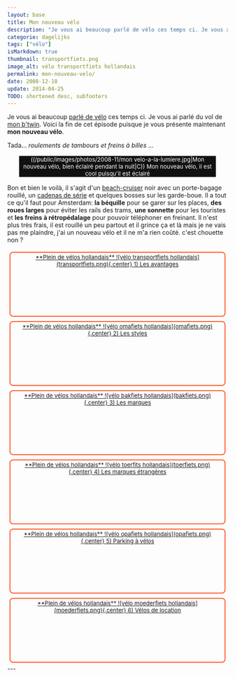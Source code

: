 ```yaml
---
layout: base
title: Mon nouveau vélo
description: "Je vous ai beaucoup parlé de vélo ces temps ci. Je vous ai parlé du vol de mon b'twin. Voici la fin de cet épisode puisque je vous présente maintenant mon "
categorie: dagelijks
tags: ["vélo"]
isMarkdown: true
thumbnail: transportfiets.png
image_alt: vélo transportfiets hollandais
permalink: mon-nouveau-velo/
date: 2008-12-18
update: 2014-04-25
TODO: shortened desc, subfooters
---
```


Je vous ai beaucoup [parlé de vélo](/plein-de-velos-hollandais) ces temps ci. Je vous ai parlé du vol de [mon b'twin](/un-b-twin-a-amsterdam). Voici la fin de cet épisode puisque je vous présente maintenant **mon nouveau vélo**.

Tada... *roulements de tambours et freins à billes* ...

<!-- HTML -->
<div style="background-color:#111111; border:2px solid #FFFFFF; width:450px;
        margin-left: auto;
	margin-right: auto;
text-align:center; color:#FFFFFF; font-size:small;">
<!-- / HTML -->
((/public/images/photos/2008-11/mon velo-a-la-lumiere.jpg|Mon nouveau vélo, bien éclairé pendant la nuit|C))  
Mon nouveau vélo, il est cool puisqu'il est éclairé
<!-- HTML -->
</div>
<!-- / HTML -->

Bon et bien le voilà, il s'agit d'un [beach-cruiser](/plein-de-velos) noir avec un porte-bagage rouillé, un [cadenas de série](/cadenas-special-velo) et quelques bosses sur les garde-boue. Il a tout ce qu'il faut pour Amsterdam: **la béquille** pour se garer sur les places, **des roues larges** pour éviter les rails des trams, **une sonnette** pour les touristes et **les freins à rétropédalage** pour pouvoir téléphoner en freinant. Il n'est plus très frais, il est rouillé un peu partout et il grince ça et là mais je ne vais pas me plaindre, j'ai un nouveau vélo et il ne m'a rien coûté. c'est chouette non ?


<!-- HTML -->
<div style="border:2px solid #FF5521; border-radius:8px; text-align:center; font-size:small; padding:2px 8px; float:left; margin:5px; height:140px;">
<a href="/plein-de-velos-hollandais" title="tout savoir sur la bicyclette aux Pays-Bas">
<!-- / HTML -->
**Plein de vélos hollandais**  
![vélo transportfiets hollandais](transportfiets.png){.center}  
1) Les avantages  
<!-- HTML -->
</a></div>
<!-- / HTML -->

<!-- HTML -->
<div style="border:2px solid #FF5521; border-radius:8px; text-align:center; font-size:small; padding:2px 8px; float:left; margin:5px; height:140px;">
<a href="/plein-de-velos" title="tout savoir sur la bicyclette aux Pays-Bas">
<!-- / HTML -->
**Plein de vélos hollandais**  
![vélo omafiets hollandais](omafiets.png){.center}  
2) Les styles
<!-- HTML -->
</a></div>
<!-- / HTML -->


<!-- HTML -->
<div style="border:2px solid #FF5521; border-radius:8px; text-align:center; font-size:small; padding:2px 8px; float:left; margin:5px; height:140px;">
<a href="/plein-de-velos-hollandais-3" title="tout savoir sur la bicyclette aux Pays-Bas">
<!-- / HTML -->
**Plein de vélos hollandais**  
![vélo bakfiets hollandais](bakfiets.png){.center}  
3) Les marques
<!-- HTML -->
</a></div>
<!-- / HTML -->

<!-- HTML -->
<div style="border:2px solid #FF5521; border-radius:8px; text-align:center; font-size:small; padding:2px 8px; float:left; margin:5px; height:140px;">
<a href="/plein-de-velos-pas-hollandais-4" title="tout savoir sur la bicyclette aux Pays-Bas">
<!-- / HTML -->
**Plein de vélos hollandais**  
![vélo toerfits hollandais](toerfiets.png){.center}  
4) Les marques étrangères
<!-- HTML -->
</a></div>
<!-- / HTML -->

<!-- HTML -->
<div style="border:2px solid #FF5521; border-radius:8px; text-align:center; font-size:small; padding:2px 8px; float:left; margin:5px; height:140px;">
<a href="/une-heure-sans-velo" title="tout savoir sur la bicyclette aux Pays-Bas">
<!-- / HTML -->
**Plein de vélos hollandais**  
![vélo opafiets hollandais](opafiets.png){.center}  
5) Parking à vélos
<!-- HTML -->
</a></div>
<!-- / HTML -->

<!-- HTML -->
<div style="border:2px solid #FF5521; border-radius:8px; text-align:center; font-size:small; padding:2px 8px; float:left; margin:5px; height:140px;">
<a href="/les-velos-de-location" title="tout savoir sur la bicyclette aux Pays-Bas">
<!-- / HTML -->
**Plein de vélos hollandais**  
![vélo moederfiets  hollandais](moederfiets.png){.center}  
6) Vélos de location
<!-- HTML -->
</a></div>
<!-- / HTML -->

<!-- HTML -->
<div style="clear:both;"></div>
<!-- / HTML -->
---